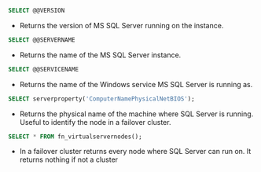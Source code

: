 
```sql
SELECT @@VERSION
```
- Returns the version of MS SQL Server running on the instance.
```sql
SELECT @@SERVERNAME
```
- Returns the name of the MS SQL Server instance.
```sql
SELECT @@SERVICENAME
```
- Returns the name of the Windows service MS SQL Server is running as.
```sql
SELECT serverproperty('ComputerNamePhysicalNetBIOS');
```
- Returns the physical name of the machine where SQL Server is running. Useful to identify the node in a failover cluster.
```sql
SELECT * FROM fn_virtualservernodes();
```
- In a failover cluster returns every node where SQL Server can run on. It returns nothing if not a cluster